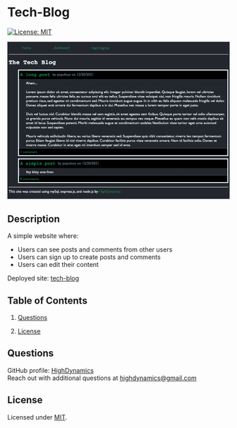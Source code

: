 # Tech-Blog

[![License: MIT](https://img.shields.io/badge/License-MIT-yellow.svg)](https://opensource.org/licenses/MIT)

![tech-blog screenshot](public/images/tech-blog-screenshot.png)

## Description

A simple website where:

- Users can see posts and comments from other users
- Users can sign up to create posts and comments
- Users can edit their content

Deployed site: [tech-blog](https://murmuring-badlands-76079.herokuapp.com/)

## Table of Contents

1. [Questions](#Questions)

2. [License](#License)

## Questions

GitHub profile: [HighDynamics](https://github.com/HighDynamics)  
Reach out with additional questions at <highdynamics@gmail.com>

## License

Licensed under [MIT](https://opensource.org/licenses/MIT).
